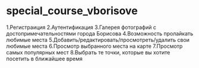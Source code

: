 # special_course_vborisove

1.Регистраиция
2.Аутентификация
3.Галерея фотографий с достопримечательностями города Борисова
4.Возможность пролайкать любимые места
5.Добавить/редактировать/просмотреть/удалить свои любимые места
6.Просмотр выбранного места на карте
7.Просмотр самых популярных мест
8.Выбрать те точки, которые вы хотите посетить в ближайшее время